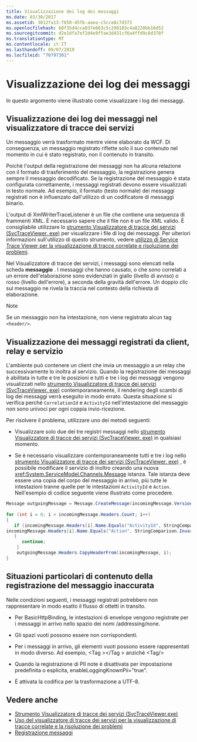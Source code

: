```yaml
---
title: Visualizzazione dei log dei messaggi
ms.date: 03/30/2017
ms.assetid: 3012fa13-f650-45fb-aaea-c5cca8c7d372
ms.openlocfilehash: b0f35d4cca037e663c5c298103c4a8228bb16d52
ms.sourcegitcommit: d2e1dfa7ef2d4e9ffae3d431cf6a4ffd9c8d378f
ms.translationtype: MT
ms.contentlocale: it-IT
ms.lasthandoff: 09/07/2019
ms.locfileid: "70797301"
---
```

# <a name="viewing-message-logs"></a>Visualizzazione dei log dei messaggi
In questo argomento viene illustrato come visualizzare i log dei messaggi.  
  
## <a name="viewing-message-logs-in-the-service-trace-viewer"></a>Visualizzazione dei log dei messaggi nel visualizzatore di tracce dei servizi  
 Un messaggio verrà trasformato mentre viene elaborato da WCF. Di conseguenza, un messaggio registrato riflette solo il suo contenuto nel momento in cui è stato registrato, non il contenuto in transito.  
  
 Poichè l'output della registrazione dei messaggi non ha alcuna relazione con il formato di trasferimento del messaggio, la registrazione genera sempre il messaggio decodificato. Se la registrazione del messaggio è stata configurata correttamente, i messaggi registrati devono essere visualizzati in testo normale. Ad esempio, il formato (testo normale) dei messaggi registrati non è influenzato dall'utilizzo di un codificatore di messaggi binario.  
  
 L'output di XmlWriterTraceListener è un file che contiene una sequenza di frammenti XML. È necessario sapere che il file non è un file XML valido. È consigliabile utilizzare lo [strumento Visualizzatore di tracce dei servizi (SvcTraceViewer. exe)](../service-trace-viewer-tool-svctraceviewer-exe.md) per visualizzare i file di log dei messaggi. Per ulteriori informazioni sull'utilizzo di questo strumento, vedere [utilizzo di Service Trace Viewer per la visualizzazione di tracce correlate e risoluzione dei problemi](./tracing/using-service-trace-viewer-for-viewing-correlated-traces-and-troubleshooting.md).  
  
 Nel Visualizzatore di tracce dei servizi, i messaggi sono elencati nella scheda **messaggio** . I messaggi che hanno causato, o che sono correlati a un errore dell'elaborazione sono evidenziati in giallo (livello di avviso) o rosso (livello dell'errore), a seconda della gravità dell'errore. Un doppio clic sul messaggio ne rivela la traccia nel contesto della richiesta di elaborazione.  
  
> [!NOTE]
> Se un messaggio non ha intestazione, non viene registrato alcun tag `<header/>`.  
  
## <a name="viewing-messages-logged-by-a-client-a-relay-and-a-service"></a>Visualizzazione dei messaggi registrati da client, relay e servizio  
 L'ambiente può contenere un client che invia un messaggio a un relay che successivamente lo inoltra al servizio. Quando la registrazione dei messaggi è abilitata in tutte e tre le posizioni e tutti e tre i log dei messaggi vengono visualizzati nello [strumento Visualizzatore di tracce dei servizi (SvcTraceViewer. exe)](../service-trace-viewer-tool-svctraceviewer-exe.md) contemporaneamente, il rendering degli scambi di log dei messaggi verrà eseguito in modo errato. Questa situazione si verifica perché `CorrelationId` e `ActivityId` nell'intestazione del messaggio non sono univoci per ogni coppia invio-ricezione.  
  
 Per risolvere il problema, utilizzare uno dei metodi seguenti:  
  
- Visualizzare solo due dei tre registri messaggi nello [strumento Visualizzatore di tracce dei servizi (SvcTraceViewer. exe)](../service-trace-viewer-tool-svctraceviewer-exe.md) in qualsiasi momento.  
  
- Se è necessario visualizzare contemporaneamente tutti e tre i log nello [strumento Visualizzatore di tracce dei servizi (SvcTraceViewer. exe)](../service-trace-viewer-tool-svctraceviewer-exe.md) , è possibile modificare il servizio di inoltro creando una nuova <xref:System.ServiceModel.Channels.Message> istanza. Tale istanza deve essere una copia del corpo del messaggio in arrivo, più tutte le intestazioni tranne quelle per le intestazioni `ActivityId` e `Action`. Nell'esempio di codice seguente viene illustrato come procedere.  
  
```csharp
Message outgoingMessage = Message.CreateMessage(incomingMessage.Version, incomingMessage.Headers.Action, incomingMessage.GetReaderAtBodyContents());  
  
for (int i = 0; i < incomingMessage.Headers.Count; i++)  
{  
   if (incomingMessage.Headers[i].Name.Equals("ActivityId", StringComparison.InvariantCultureIgnoreCase) ||  
incomingMessage.Headers[i].Name.Equals("Action", StringComparison.InvariantCultureIgnoreCase))  
   {  
      continue;  
    }  
    outgoingMessage.Headers.CopyHeaderFrom(incomingMessage, i);  
}  
```  
  
## <a name="exceptional-cases-for-inaccurate-message-logging-content"></a>Situazioni particolari di contenuto della registrazione del messaggio inaccurata  
 Nelle condizioni seguenti, i messaggi registrati potrebbero non rappresentare in modo esatto il flusso di ottetti in transito.  
  
- Per BasicHttpBinding, le intestazioni di envelope vengono registrate per i messaggi in arrivo nello spazio dei nomi /addressing/none.  
  
- Gli spazi vuoti possono essere non corrispondenti.  
  
- Per i messaggi in arrivo, gli elementi vuoti possono essere rappresentati in modo diverso. Ad esempio, \<Tag >\</Tag > anziché \<Tag/>  
  
- Quando la registrazione di PII note è disattivata per impostazione predefinita o esplicita, enableLoggingKnownPii="true".  
  
- È attivata la codifica per la trasformazione a UTF-8.  
  
## <a name="see-also"></a>Vedere anche

- [Strumento Visualizzatore di tracce dei servizi (SvcTraceViewer.exe)](../service-trace-viewer-tool-svctraceviewer-exe.md)
- [Uso del visualizzatore di tracce dei servizi per la visualizzazione di tracce correlate e la risoluzione dei problemi](./tracing/using-service-trace-viewer-for-viewing-correlated-traces-and-troubleshooting.md)
- [Registrazione messaggi](message-logging.md)
